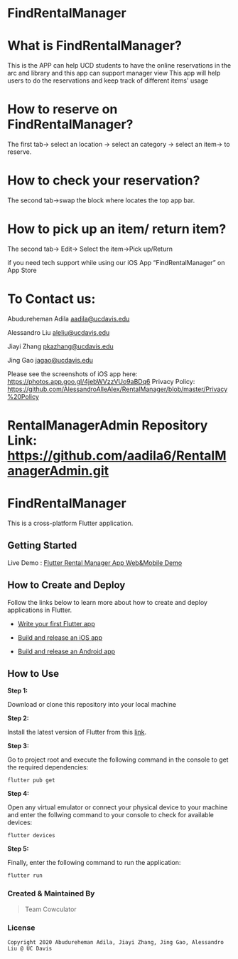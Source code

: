 # FindRentalManager
# What is FindRentalManager?
  This is the APP can help  UCD students to have the online reservations  in the arc and library and  this app can support manager view
  This app will help users to do the reservations and keep track of different items' usage 
# How to reserve on FindRentalManager?
  The first tab-> select an location -> select an category -> select an item-> to reserve.
# How to check your reservation?
  The second tab->swap the block where locates the top app bar. 
# How to pick up an item/ return item?
  The second tab-> Edit-> Select the item->Pick up/Return
 
if you need tech support while using our iOS App “FindRentalManager” on App Store
 
# To Contact us:

Abudureheman Adila aadila@ucdavis.edu

Alessandro Liu aleliu@ucdavis.edu

Jiayi Zhang pkazhang@ucdavis.edu

Jing Gao jagao@ucdavis.edu

Please see the screenshots of iOS app here: https://photos.app.goo.gl/4jebWVzzVUo9aBDq6
Privacy Policy: https://github.com/AlessandroAlleAlex/RentalManager/blob/master/Privacy%20Policy
# RentalManagerAdmin Repository Link: https://github.com/aadila6/RentalManagerAdmin.git

# FindRentalManager

This is a cross-platform Flutter application.

## Getting Started

Live Demo : [Flutter Rental Manager App Web&Mobile Demo](https://youtu.be/uWN17YViIzk)


## How to Create and Deploy
Follow the links below to learn more about how to create and deploy applications in Flutter.

* [Write your first Flutter app](https://flutter.dev/docs/get-started/codelab)

* [Build and release an iOS app](https://flutter.dev/docs/deployment/ios)

* [Build and release an Android app](https://flutter.dev/docs/deployment/android)

## How to Use 

**Step 1:**

Download or clone this repository into your local machine

**Step 2:**

Install the latest version of Flutter from this [link](https://flutter.dev/docs/get-started/install).

**Step 3:**

Go to project root and execute the following command in the console to get the required dependencies: 

``` 
flutter pub get 
```

**Step 4:**

Open any virtual emulator or connect your physical device to your machine and enter the follwing command to your console to check for available devices:

``` 
flutter devices 
```

**Step 5:**

Finally, enter the following command to run the application:

```
flutter run
```

### Created & Maintained By

> Team Cowculator

### License

    Copyright 2020 Abudureheman Adila, Jiayi Zhang, Jing Gao, Alessandro Liu @ UC Davis 




